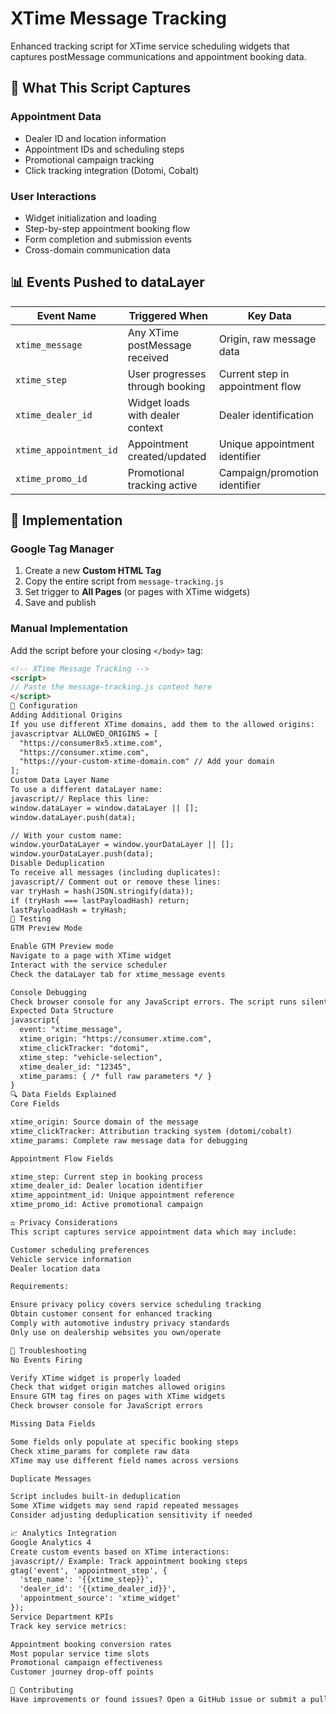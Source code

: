 # XTime Message Tracking

Enhanced tracking script for XTime service scheduling widgets that captures postMessage communications and appointment booking data.

## 🎯 What This Script Captures

### Appointment Data
- Dealer ID and location information
- Appointment IDs and scheduling steps
- Promotional campaign tracking
- Click tracking integration (Dotomi, Cobalt)

### User Interactions
- Widget initialization and loading
- Step-by-step appointment booking flow
- Form completion and submission events
- Cross-domain communication data

## 📊 Events Pushed to dataLayer

| Event Name | Triggered When | Key Data |
|------------|----------------|----------|
| `xtime_message` | Any XTime postMessage received | Origin, raw message data |
| `xtime_step` | User progresses through booking | Current step in appointment flow |
| `xtime_dealer_id` | Widget loads with dealer context | Dealer identification |
| `xtime_appointment_id` | Appointment created/updated | Unique appointment identifier |
| `xtime_promo_id` | Promotional tracking active | Campaign/promotion identifier |

## 🚀 Implementation

### Google Tag Manager
1. Create a new **Custom HTML Tag**
2. Copy the entire script from `message-tracking.js`
3. Set trigger to **All Pages** (or pages with XTime widgets)
4. Save and publish

### Manual Implementation
Add the script before your closing `</body>` tag:

```html
<!-- XTime Message Tracking -->
<script>
// Paste the message-tracking.js content here
</script>
🔧 Configuration
Adding Additional Origins
If you use different XTime domains, add them to the allowed origins:
javascriptvar ALLOWED_ORIGINS = [
  "https://consumer8x5.xtime.com",
  "https://consumer.xtime.com",
  "https://your-custom-xtime-domain.com" // Add your domain
];
Custom Data Layer Name
To use a different dataLayer name:
javascript// Replace this line:
window.dataLayer = window.dataLayer || [];
window.dataLayer.push(data);

// With your custom name:
window.yourDataLayer = window.yourDataLayer || [];
window.yourDataLayer.push(data);
Disable Deduplication
To receive all messages (including duplicates):
javascript// Comment out or remove these lines:
var tryHash = hash(JSON.stringify(data));
if (tryHash === lastPayloadHash) return;
lastPayloadHash = tryHash;
🧪 Testing
GTM Preview Mode

Enable GTM Preview mode
Navigate to a page with XTime widget
Interact with the service scheduler
Check the dataLayer tab for xtime_message events

Console Debugging
Check browser console for any JavaScript errors. The script runs silently but will show errors if XTime integration fails.
Expected Data Structure
javascript{
  event: "xtime_message",
  xtime_origin: "https://consumer.xtime.com",
  xtime_clickTracker: "dotomi",
  xtime_step: "vehicle-selection",
  xtime_dealer_id: "12345",
  xtime_params: { /* full raw parameters */ }
}
🔍 Data Fields Explained
Core Fields

xtime_origin: Source domain of the message
xtime_clickTracker: Attribution tracking system (dotomi/cobalt)
xtime_params: Complete raw message data for debugging

Appointment Flow Fields

xtime_step: Current step in booking process
xtime_dealer_id: Dealer location identifier
xtime_appointment_id: Unique appointment reference
xtime_promo_id: Active promotional campaign

⚖️ Privacy Considerations
This script captures service appointment data which may include:

Customer scheduling preferences
Vehicle service information
Dealer location data

Requirements:

Ensure privacy policy covers service scheduling tracking
Obtain customer consent for enhanced tracking
Comply with automotive industry privacy standards
Only use on dealership websites you own/operate

🐛 Troubleshooting
No Events Firing

Verify XTime widget is properly loaded
Check that widget origin matches allowed origins
Ensure GTM tag fires on pages with XTime widgets
Check browser console for JavaScript errors

Missing Data Fields

Some fields only populate at specific booking steps
Check xtime_params for complete raw data
XTime may use different field names across versions

Duplicate Messages

Script includes built-in deduplication
Some XTime widgets may send rapid repeated messages
Consider adjusting deduplication sensitivity if needed

📈 Analytics Integration
Google Analytics 4
Create custom events based on XTime interactions:
javascript// Example: Track appointment booking steps
gtag('event', 'appointment_step', {
  'step_name': '{{xtime_step}}',
  'dealer_id': '{{xtime_dealer_id}}',
  'appointment_source': 'xtime_widget'
});
Service Department KPIs
Track key service metrics:

Appointment booking conversion rates
Most popular service time slots
Promotional campaign effectiveness
Customer journey drop-off points

🤝 Contributing
Have improvements or found issues? Open a GitHub issue or submit a pull request!
